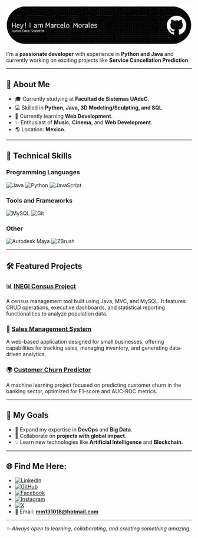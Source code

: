 
![Banner](./Assets/banner.png)

I'm a **passionate developer** with experience in **Python and Java** and currently working on exciting projects like **Service Cancellation Prediction**.

---

## 🚀 About Me  

- 🎓 Currently studying at **Facultad de Sistemas UAdeC**.  
- 💻 Skilled in **Python, Java, 3D Modeling/Sculpting, and SQL**.  
- 🌱 Currently learning **Web Development**.  
- ✨ Enthusiast of **Music**, **Cinema**, and **Web Development**.  
- 🌎 Location: **Mexico**.  

---

## 🌟 Technical Skills  

### Programming Languages  
![Java](https://img.shields.io/badge/-Java-007396?logo=java&logoColor=white&style=flat)
![Python](https://img.shields.io/badge/-Python-3776AB?logo=python&logoColor=white&style=flat)
![JavaScript](https://img.shields.io/badge/-JavaScript-F7DF1E?logo=javascript&logoColor=white&style=flat)

### Tools and Frameworks  

![MySQL](https://img.shields.io/badge/-MySQL-4479A1?logo=mysql&logoColor=white&style=flat)
![Git](https://img.shields.io/badge/-Git-F05032?logo=git&logoColor=white&style=flat)

### Other  
![Autodesk Maya](https://img.shields.io/badge/-Autodesk%20Maya-3498DB?logo=autodesk&logoColor=white&style=flat)
![ZBrush](https://img.shields.io/badge/-ZBrush-FF5733?logo=zbrush&logoColor=white&style=flat)

---

## 🛠️ Featured Projects  

### 📊 [INEGI Census Project](https://github.com/dedguyseis/INEGI)  
A census management tool built using Java, MVC, and MySQL. It features CRUD operations, executive dashboards, and statistical reporting functionalities to analyze population data.

### 🛒 [Sales Management System](https://github.com/macncheese-ds/sales_management)  
A web-based application designed for small businesses, offering capabilities for tracking sales, managing inventory, and generating data-driven analytics.  

### 🌍 [Customer Churn Predictor](https://github.com/macncheese-ds/customer_churn)  
A machine learning project focused on predicting customer churn in the banking sector, optimized for F1-score and AUC-ROC metrics.  

---

## 🎯 My Goals  

- 🚀 Expand my expertise in **DevOps** and **Big Data**.  
- 🤝 Collaborate on **projects with global impact**.  
- 💡 Learn new technologies like **Artificial Intelligence** and **Blockchain**.  

---

## 🌐 Find Me Here:  

- [![LinkedIn](https://img.shields.io/badge/-LinkedIn-0077B5?logo=linkedin&logoColor=white&style=flat)](https://www.linkedin.com/in/marcelo-bazaldua-morales-049b81122/)  
- [![GitHub](https://img.shields.io/badge/-GitHub-181717?logo=github&logoColor=white&style=flat)](https://github.com/dedguyseis)  
- [![Facebook](https://img.shields.io/badge/-Facebook-1877F2?logo=facebook&logoColor=white&style=flat)](https://www.facebook.com/depressive.cowboy.555/)  
- [![Instagram](https://img.shields.io/badge/-Instagram-E4405F?logo=instagram&logoColor=white&style=flat)](https://www.instagram.com/macncheese_2001/)  
- [![X](https://img.shields.io/badge/-X-1DA1F2?logo=twitter&logoColor=white&style=flat)](https://x.com/Double_M_555)  
- 📧 Email: **mm131018@hotmail.com**  

---

_✨ Always open to learning, collaborating, and creating something amazing._  
